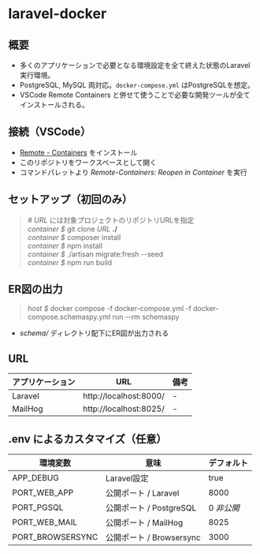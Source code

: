 # laravel-docker

## 概要

* 多くのアプリケーションで必要となる環境設定を全て終えた状態のLaravel実行環境。
* PostgreSQL, MySQL 両対応。`docker-compose.yml` はPostgreSQLを想定。
* VSCode Remote Containers と併せて使うことで必要な開発ツールが全てインストールされる。

## 接続（VSCode）

* [Remote - Containers](https://marketplace.visualstudio.com/items?itemName=ms-vscode-remote.remote-containers) をインストール
* このリポジトリをワークスペースとして開く
* コマンドパレットより *Remote-Containers: Reopen in Container* を実行

## セットアップ（初回のみ）

> \# *URL* には対象プロジェクトのリポジトリURLを指定  
> *container $* git clone *URL* **./**  
> *container $* composer install  
> *container $* npm install  
> *container $* ./artisan migrate:fresh --seed  
> *container $* npm run build  


## ER図の出力

> *host $* docker compose -f docker-compose.yml -f docker-compose.schemaspy.yml run --rm schemaspy

* *schema/* ディレクトリ配下にER図が出力される

## URL

|アプリケーション|URL|備考|
|-|-|-|
|Laravel|http://localhost:8000/|-|
|MailHog|http://localhost:8025/|-|

## .env によるカスタマイズ（任意）

|環境変数|意味|デフォルト|
|-|-|-|
|APP_DEBUG|Laravel設定|true|
|PORT_WEB_APP|公開ポート / Laravel|8000|
|PORT_PGSQL|公開ポート / PostgreSQL|0 *非公開*|
|PORT_WEB_MAIL|公開ポート / MailHog|8025|
|PORT_BROWSERSYNC|公開ポート / Browsersync|3000|

